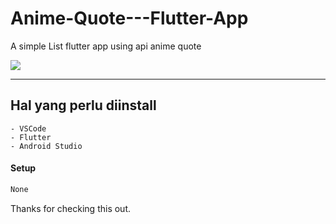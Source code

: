 # Anime-Quote---Flutter-App
A simple List flutter app using api anime quote

<img src="https://www.boredpanda.com/blog/wp-content/uploads/2022/04/funny-anime-quotes-cover_800.png" />

---

## Hal yang perlu diinstall

```
- VSCode
- Flutter
- Android Studio
```

#### Setup

```javascript
None
```

Thanks for checking this out.
